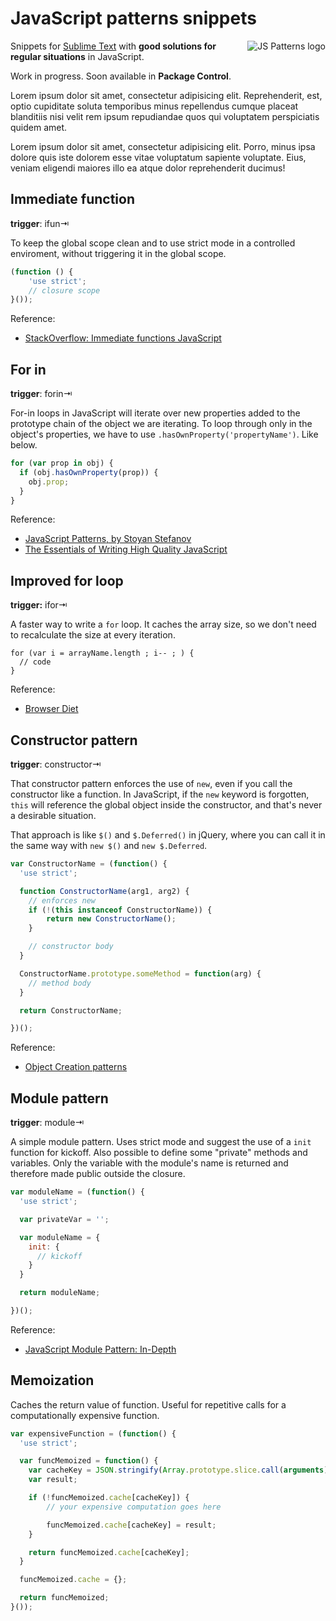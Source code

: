 # JavaScript patterns snippets

<img
  src="https://raw.github.com/caiogondim/js-patterns-sublime-snippets/master/js-patterns-logo.png"
  alt="JS Patterns logo" align="right"
/>

Snippets for [Sublime Text](http://www.sublimetext.com/) with **good solutions
for regular situations** in JavaScript.

Work in progress. Soon available in **Package Control**.

Lorem ipsum dolor sit amet, consectetur adipisicing elit. Reprehenderit, est,
optio cupiditate soluta temporibus minus repellendus cumque placeat blanditiis
nisi velit rem ipsum repudiandae quos qui voluptatem perspiciatis quidem amet.

Lorem ipsum dolor sit amet, consectetur adipisicing elit. Porro, minus ipsa
dolore quis iste dolorem esse vitae voluptatum sapiente voluptate. Eius, veniam
eligendi maiores illo ea atque dolor reprehenderit ducimus!

## Immediate function

**trigger**: ifun⇥

To keep the global scope clean and to use strict mode in a controlled
enviroment, without triggering it in the global scope.

```javascript
(function () {
    'use strict';
    // closure scope
}());
```

Reference:
- [StackOverflow: Immediate functions JavaScript](http://stackoverflow.com/questions/13364312/immediate-functions-javascript)

## For in

**trigger**: forin⇥

For-in loops in JavaScript will iterate over new properties added to the
prototype chain of the object we are iterating.
To loop through only in the object's properties, we have to use
`.hasOwnProperty('propertyName')`. Like below.

```javascript
for (var prop in obj) {
  if (obj.hasOwnProperty(prop)) {
    obj.prop;
  }
}
```

Reference:
- [JavaScript Patterns, by Stoyan Stefanov](http://shop.oreilly.com/product/9780596806767.do)
- [The Essentials of Writing High Quality JavaScript](http://net.tutsplus.com/tutorials/javascript-ajax/the-essentials-of-writing-high-quality-javascript/)

## Improved for loop

**trigger:** ifor⇥

A faster way to write a `for` loop. It caches the array size, so we don't need
to recalculate the size at every iteration.

```javacript
for (var i = arrayName.length ; i-- ; ) {
  // code
}
```

Reference:
- [Browser Diet](http://browserdiet.com/#cache-array-lengths)

## Constructor pattern

**trigger**: constructor⇥

That constructor pattern enforces the use of `new`, even if you call the
constructor like a function. In JavaScript, if the `new` keyword is forgotten,
`this` will reference the global object inside the constructor, and that's never
a desirable situation.

That approach is like `$()` and `$.Deferred()` in jQuery, where you can call
it in the same way with `new $()` and `new $.Deferred`.

```javascript
var ConstructorName = (function() {
  'use strict';

  function ConstructorName(arg1, arg2) {
    // enforces new
    if (!(this instanceof ConstructorName)) {
        return new ConstructorName();
    }

    // constructor body
  }

  ConstructorName.prototype.someMethod = function(arg) {
    // method body
  }

  return ConstructorName;

})();
```

Reference:
- [Object Creation patterns](http://www.jspatterns.com/category/patterns/object-creation/)

## Module pattern

**trigger**: module⇥

A simple module pattern. Uses strict mode and suggest the use of a `init`
function for kickoff. Also possible to define some "private" methods and
variables. Only the variable with the module's name is returned and therefore
made public outside the closure.

```javascript
var moduleName = (function() {
  'use strict';

  var privateVar = '';

  var moduleName = {
    init: {
      // kickoff
    }
  }

  return moduleName;

})();
```

Reference:
- [JavaScript Module Pattern: In-Depth](http://www.adequatelygood.com/JavaScript-Module-Pattern-In-Depth.html)

## Memoization

Caches the return value of function. Useful for repetitive calls for a
computationally expensive function.

```javascript
var expensiveFunction = (function() {
  'use strict';

  var funcMemoized = function() {
    var cacheKey = JSON.stringify(Array.prototype.slice.call(arguments));
    var result;

    if (!funcMemoized.cache[cacheKey]) {
        // your expensive computation goes here

        funcMemoized.cache[cacheKey] = result;
    }

    return funcMemoized.cache[cacheKey];
  }

  funcMemoized.cache = {};

  return funcMemoized;
}());
```
